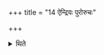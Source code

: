 +++
title = "14 ऐन्द्रियः पुरोरुचः"

+++

<details><summary>थिते</summary>

14. All the Puroruc-verses are addressed to Indra.  
</details>
